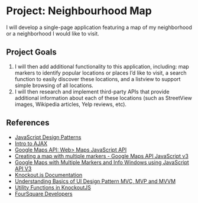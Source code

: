 # Project: Neighbourhood Map
I will develop a single-page application featuring a map of my neighborhood or a neighborhood I would like to visit.

## Project Goals
1. I will then add additional functionality to this application, including: map markers to identify popular locations or places I’d like to visit, a search function to easily discover these locations, and a listview to support simple browsing of all locations.
2. I will then research and implement third-party APIs that provide additional information about each of these locations (such as StreetView images, Wikipedia articles, Yelp reviews, etc).

## References
- [JavaScript Design Patterns](https://www.udacity.com/course/javascript-design-patterns--ud989)
- [Intro to AJAX](https://www.udacity.com/course/intro-to-ajax--ud110)
- [Google Maps API: Web> Maps JavaScript API](https://developers.google.com/maps/documentation/javascript/tutorial)
- [Creating a map with multiple markers - Google Maps API JavaScript v3](http://en.marnoto.com/2013/12/mapa-com-varios-marcadores-google-maps.html)
- [Google Maps with Multiple Markers and Info Windows using JavaScript API V3](https://www.codexworld.com/google-maps-with-multiple-markers-using-javascript-api/)
- [Knockout.js Documentation](http://knockoutjs.com/documentation/introduction.html)
- [Understanding Basics of UI Design Pattern MVC, MVP and MVVM](https://www.codeproject.com/articles/228214/understanding-basics-of-ui-design-pattern-mvc-mvp)
- [Utility Functions in KnockoutJS](http://www.knockmeout.net/2011/04/utility-functions-in-knockoutjs.html)
- [FourSquare Developers](https://developer.foursquare.com/)
